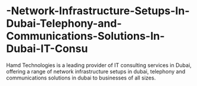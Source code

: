 # -Network-Infrastructure-Setups-In-Dubai-Telephony-and-Communications-Solutions-In-Dubai-IT-Consu
Hamd Technologies is a leading provider of IT consulting services in Dubai, offering a range of network infrastructure setups in dubai, telephony and communications solutions in dubai to businesses of all sizes. 
